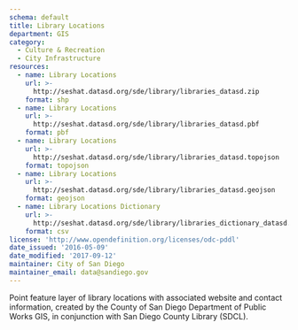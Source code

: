 ```yaml
---
schema: default
title: Library Locations
department: GIS
category:
  - Culture & Recreation
  - City Infrastructure
resources:
  - name: Library Locations
    url: >-
      http://seshat.datasd.org/sde/library/libraries_datasd.zip
    format: shp
  - name: Library Locations
    url: >-
      http://seshat.datasd.org/sde/library/libraries_datasd.pbf
    format: pbf
  - name: Library Locations
    url: >-
      http://seshat.datasd.org/sde/library/libraries_datasd.topojson
    format: topojson
  - name: Library Locations
    url: >-
      http://seshat.datasd.org/sde/library/libraries_datasd.geojson
    format: geojson
  - name: Library Locations Dictionary
    url: >-
      http://seshat.datasd.org/sde/library/libraries_dictionary_datasd.csv
    format: csv
license: 'http://www.opendefinition.org/licenses/odc-pddl'
date_issued: '2016-05-09'
date_modified: '2017-09-12'
maintainer: City of San Diego
maintainer_email: data@sandiego.gov
---
```

Point feature layer of library locations with associated website and contact
information, created by the County of San Diego Department of Public Works
GIS, in conjunction with San Diego County Library (SDCL).
